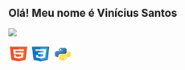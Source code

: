 ## Olá! Meu nome é Vinícius Santos
 <div>
  <img height="180em" src="https://github-readme-stats.vercel.app/api?username=viniciiuss&show_icons=true&theme=red&include_all_commits=true&count_private=true"/>
</div>
<div style="display: inline_block"><br>
  <img align="center" alt="HTML" height="30" width="40" src="https://raw.githubusercontent.com/devicons/devicon/master/icons/html5/html5-original.svg">
  <img align="center" alt="CSS3" height="30" width="40" src="https://raw.githubusercontent.com/devicons/devicon/master/icons/css3/css3-original.svg">
  <img align="center" alt="Python" height="30" width="40" src="https://raw.githubusercontent.com/devicons/devicon/master/icons/python/python-original.svg">
</div><h1></h1>
<div>




</div>
